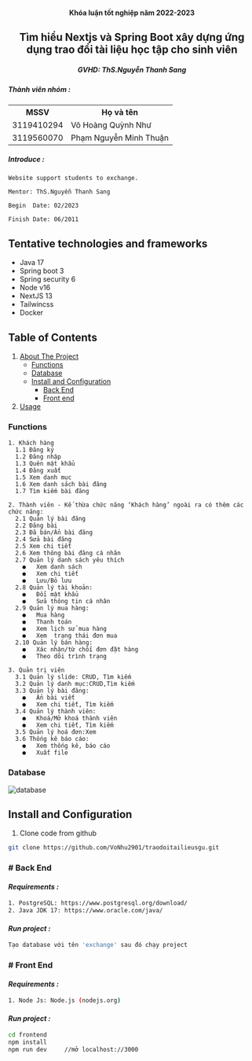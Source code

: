 <!-- PROJECT INFO -->
<div align="center">
  <h4 align="center">Khóa luận tốt nghiệp năm 2022-2023</h4>
  <h2 align="center">Tìm hiểu Nextjs và Spring Boot xây dựng ứng dụng trao đổi tài liệu học tập cho sinh viên</h2>
  <h5 align="center">GVHD: ThS.Nguyễn Thanh Sang</h5>
</div>

<div>
<h5>Thành viên nhóm :</h5>
  <table>
    <tr>
      <th>MSSV</th>
      <th>Họ và tên</th>    
    </tr>
    <tr>
      <td>3119410294</td>
      <td>Võ Hoàng Quỳnh Như</td>    
    </tr>
    <tr>
      <td>3119560070</td>
      <td>Phạm Nguyễn Minh Thuận</td>    
    </tr>
  </table>
</div>

<h5>Introduce :</h5>

    Website support students to exchange.

    Mentor: ThS.Nguyễn Thanh Sang

    Begin  Date: 02/2023

    Finish Date: 06/2011

## Tentative technologies and frameworks

- Java 17
- Spring boot 3
- Spring security 6
- Node v16
- NextJS 13
- Tailwincss
- Docker

## Table of Contents

<ol>
    <li> 
        <a href="#about"> About The Project </a>
        <ul>
            <li><a href="#function">Functions</a></li>           
            <li><a href="#database">Database</a></li>
            <li><a href="#install">Install and Configuration</a>
            <ul>
              <li><a href='#backend'>Back End</a></li>
              <li><a href='#frontend'>Front end</a></li>
            </ul>
            </li>
        </ul>
    </li>
    <li> <a href='#usage'> Usage</a></li>
</ol>

<!-- USER CASE -->

### <div id='function'>Functions</div>

```
1. Khách hàng
  1.1 Đăng ký
  1.2 Đăng nhập
  1.3 Quên mật khẩu
  1.4 Đăng xuất
  1.5 Xem danh mục
  1.6 Xem danh sách bài đăng
  1.7 Tìm kiếm bài đăng

2. Thành viên - Kế thừa chức năng ‘Khách hàng’ ngoài ra có thêm các chức năng:
  2.1 Quản lý bài đăng
  2.2 Đăng bài
  2.3 Đã bán/Ẩn bài đăng
  2.4 Sửa bài đăng
  2.5 Xem chi tiết
  2.6 Xem thông bài đăng cá nhân
  2.7 Quản lý danh sách yêu thích
    ●	Xem danh sách
    ●	Xem chi tiết
    ●	Lưu/Bỏ lưu
  2.8 Quản lý tài khoản:
    ●	Đổi mật khẩu
    ●	Sửa thông tin cá nhân
  2.9 Quản lý mua hàng:
    ●	Mua hàng
    ●	Thanh toán
    ●	Xem lịch sử mua hàng
    ●	Xem  trạng thái đơn mua
  2.10 Quản lý bán hàng:
    ●	Xác nhận/từ chối đơn đặt hàng
    ●	Theo dõi trình trạng

3. Quản trị viên
  3.1 Quản lý slide: CRUD, Tìm kiếm
  3.2 Quản lý danh mục:CRUD,Tìm kiếm
  3.3 Quản lý bài đăng:
    ●	Ẩn bài viết
    ●	Xem chi tiết, Tìm kiếm
  3.4 Quản lý thành viên:
    ●	Khoá/Mở khoá thành viên
    ●	Xem chi tiết, Tìm kiếm
  3.5 Quản lý hoá đơn:Xem
  3.6 Thống kê báo cáo:
    ●	Xem thống kê, báo cáo
    ●	Xuất file

```

<!-- DATABASE -->

### <div id='database'>Database</div>

![database](/readmedocs/database.png)

<!-- CONFIGURATION AND DEPENDENCY-->

## <div id='install'>Install and Configuration</div>

1. Clone code from github

```sh
git clone https://github.com/VoNhu2901/traodoitailieusgu.git
```

<!-- BACKEND -->

### <div id='backend'># Back End</div>

<h4><i>Requirements :</i></h4>

```sh
1. PostgreSQL: https://www.postgresql.org/download/
2. Java JDK 17: https://www.oracle.com/java/
```

<h4><i>Run project :</i></h4>

```sh
Tạo database với tên 'exchange' sau đó chạy project
```

<!-- FRONTEND -->

### <div id='frontend'># Front End</div>

<h4><i>Requirements :</i></h4>

```sh
1. Node Js: Node.js (nodejs.org)
```

<h4><i>Run project :</i></h4>

```sh
cd frontend
npm install
npm run dev     //mở localhost://3000
```
